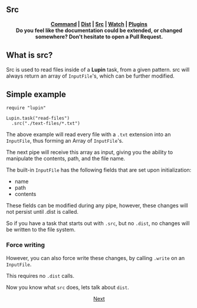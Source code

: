 ## Src

<p align="center">
  <b>
    <a href="https://github.com/lupincr/lupin/blob/master/docs/3-command.md">Command</a> | <a href="https://github.com/lupincr/lupin/blob/master/docs/5-dist.md">Dist</a> | <a href="https://github.com/lupincr/lupin/blob/master/docs/4-src.md">Src</a> | <a href="https://github.com/lupincr/lupin/blob/master/docs/6-watch.md">Watch</a> | <a href="https://github.com/lupincr/lupin/blob/master/docs/7-plugins.md">Plugins</a>
    <br>
    Do you feel like the documentation could be extended, or changed somewhere? Don't hesitate to open a Pull Request.
  </b>
</p>

## What is src?

Src is used to read files inside of a **Lupin** task, from a given pattern. src will always return an array of `InputFile`'s, which can be further modified.

## Simple example

```crystal
require "lupin"

Lupin.task("read-files")
  .src("./text-files/*.txt")
```

The above example will read every file with a `.txt` extension into an `InputFile`, thus forming an Array of `InputFile`'s.

The next pipe will receive this array as input, giving you the ability to manipulate the contents, path, and the file name.

The built-in `InputFile` has the following fields that are set upon initialization:

- name
- path
- contents

These fields can be modified during any pipe, however, these changes will not persist until .dist is called.

So if you have a task that starts out with `.src`, but no `.dist`, no changes will be written to the file system.

### Force writing

However, you can also force write these changes, by calling `.write` on an `InputFile`.

This requires no `.dist` calls.

Now you know what `src` does, lets talk about `dist`.

<p align="center">
  <a href="https://github.com/lupincr/lupin/blob/master/docs/5-dist.md">Next</a>
</p>
